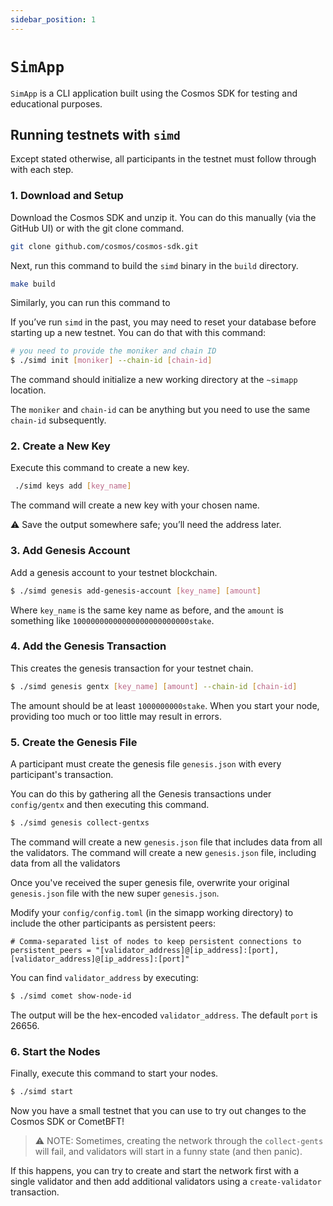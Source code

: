 ```yaml
---
sidebar_position: 1
---
```


# `SimApp`

`SimApp` is a CLI application built using the Cosmos SDK for testing and educational purposes.

## Running testnets with `simd`

Except stated otherwise, all participants in the testnet must follow through with each step.

### 1. Download and Setup

Download the Cosmos SDK and unzip it. You can do this manually (via the GitHub UI) or with the git clone command.

```sh
git clone github.com/cosmos/cosmos-sdk.git
```

Next, run this command to build the `simd` binary in the `build` directory.

```sh
make build
```
Similarly, you can run this command to 


If you’ve run `simd` in the past, you may need to reset your database before starting up a new testnet. You can do that with this command:

```sh
# you need to provide the moniker and chain ID
$ ./simd init [moniker] --chain-id [chain-id]
```

The command should initialize a new working directory at the `~simapp` location. 

The `moniker` and `chain-id` can be anything but you need to use the same `chain-id` subsequently.


### 2. Create a New Key

Execute this command to create a new key.

```sh
 ./simd keys add [key_name]
```

The command will create a new key with your chosen name. 

⚠️ Save the output somewhere safe; you’ll need the address later.

### 3. Add Genesis Account

Add a genesis account to your testnet blockchain.

```sh
$ ./simd genesis add-genesis-account [key_name] [amount]
```

Where `key_name` is the same key name as before, and the `amount` is something like `10000000000000000000000000stake`.

### 4. Add the Genesis Transaction

This creates the genesis transaction for your testnet chain.

```sh
$ ./simd genesis gentx [key_name] [amount] --chain-id [chain-id]
```

The amount should be at least `1000000000stake`. When you start your node, providing too much or too little may result in errors.

### 5. Create the Genesis File

A participant must create the genesis file `genesis.json` with every participant's transaction. 

You can do this by gathering all the Genesis transactions under `config/gentx` and then executing this command.

```sh
$ ./simd genesis collect-gentxs
```

The command will create a new `genesis.json` file that includes data from all the validators. The command will create a new `genesis.json` file, including data from all the validators 

Once you've received the super genesis file, overwrite your original `genesis.json` file with
the new super `genesis.json`.

Modify your `config/config.toml` (in the simapp working directory) to include the other participants as
persistent peers:

```
# Comma-separated list of nodes to keep persistent connections to
persistent_peers = "[validator_address]@[ip_address]:[port],[validator_address]@[ip_address]:[port]"
```

You can find `validator_address` by executing:

```sh
$ ./simd comet show-node-id
```

The output will be the hex-encoded `validator_address`. The default `port` is 26656.

### 6. Start the Nodes

Finally, execute this command to start your nodes.

```sh
$ ./simd start
```

Now you have a small testnet that you can use to try out changes to the Cosmos SDK or CometBFT!

> ⚠️ NOTE: Sometimes, creating the network through the `collect-gents` will fail, and validators will start in a funny state (and then panic).
> 

If this happens, you can try to create and start the network first
with a single validator and then add additional validators using a `create-validator` transaction.
